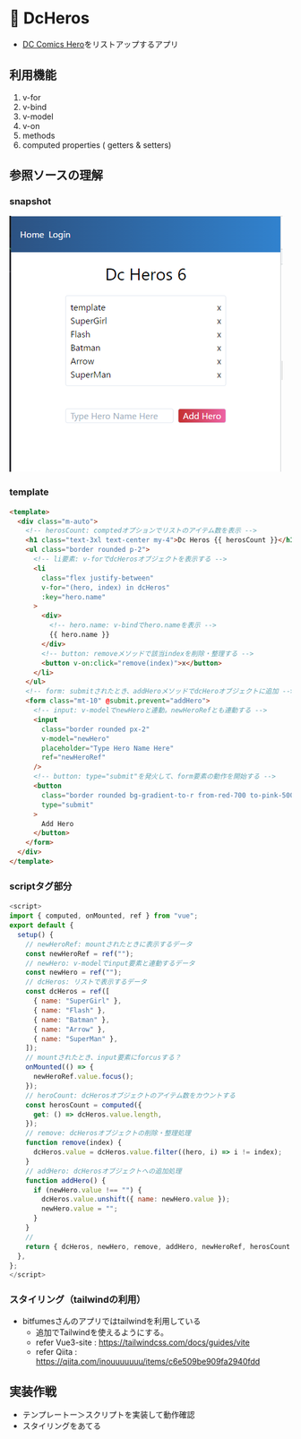 <!-- 11_DcHeros.md -->
# 🔷 DcHeros
- [DC Comics Hero](https://www.dccomics.com/characters)をリストアップするアプリ

## 利用機能
1. v-for
2. v-bind
3. v-model
4. v-on
5. methods
6. computed properties ( getters & setters)
<!-- 7. vue components -->

## 参照ソースの理解

### snapshot

![snapshot](images/11_DcHeros.png)

### template
```HTML
<template>
  <div class="m-auto">
    <!-- herosCount: comptedオプションでリストのアイテム数を表示 -->
    <h1 class="text-3xl text-center my-4">Dc Heros {{ herosCount }}</h1>
    <ul class="border rounded p-2">
      <!-- li要素: v-forでdcHerosオブジェクトを表示する -->
      <li
        class="flex justify-between"
        v-for="(hero, index) in dcHeros"
        :key="hero.name"
      >
        <div>
          <!-- hero.name: v-bindでhero.nameを表示 -->
          {{ hero.name }}
        </div>
        <!-- button: removeメソッドで該当indexを削除・整理する -->
        <button v-on:click="remove(index)">x</button>
      </li>
    </ul>
    <!-- form: submitされたとき、addHeroメソッドでdcHeroオブジェクトに追加 -->
    <form class="mt-10" @submit.prevent="addHero">
      <!-- input: v-modelでnewHeroと連動。newHeroRefとも連動する -->
      <input
        class="border rounded px-2"
        v-model="newHero"
        placeholder="Type Hero Name Here"
        ref="newHeroRef"
      />
      <!-- button: type="submit"を発火して、form要素の動作を開始する -->
      <button
        class="border rounded bg-gradient-to-r from-red-700 to-pink-500 text-white ml-2 px-2"
        type="submit"
      >
        Add Hero
      </button>
    </form>
  </div>
</template>
```

### scriptタグ部分
```js
<script>
import { computed, onMounted, ref } from "vue";
export default {
  setup() {
    // newHeroRef: mountされたときに表示するデータ
    const newHeroRef = ref("");
    // newHero: v-modelでinput要素と連動するデータ
    const newHero = ref("");
    // dcHeros: リストで表示するデータ
    const dcHeros = ref([
      { name: "SuperGirl" },
      { name: "Flash" },
      { name: "Batman" },
      { name: "Arrow" },
      { name: "SuperMan" },
    ]);
    // mountされたとき、input要素にforcusする？
    onMounted(() => {
      newHeroRef.value.focus();
    });
    // heroCount: dcHerosオブジェクトのアイテム数をカウントする
    const herosCount = computed({
      get: () => dcHeros.value.length,
    });
    // remove: dcHerosオブジェクトの削除・整理処理
    function remove(index) {
      dcHeros.value = dcHeros.value.filter((hero, i) => i != index);
    }
    // addHero: dcHerosオブジェクトへの追加処理
    function addHero() {
      if (newHero.value !== "") {
        dcHeros.value.unshift({ name: newHero.value });
        newHero.value = "";
      }
    }
    //
    return { dcHeros, newHero, remove, addHero, newHeroRef, herosCount };
  },
};
</script>
```

### スタイリング（tailwindの利用）
- bitfumesさんのアプリではtailwindを利用している
  - 追加でTailwindを使えるようにする。
  - refer Vue3-site : https://tailwindcss.com/docs/guides/vite
  - refer Qiita : https://qiita.com/inouuuuuuu/items/c6e509be909fa2940fdd



## 実装作戦
- テンプレートー＞スクリプトを実装して動作確認
- スタイリングをあてる
